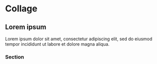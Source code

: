 # Collage

## Lorem ipsum 
Lorem ipsum dolor sit amet, consectetur adipiscing elit, sed do eiusmod tempor incididunt ut labore et dolore magna aliqua.

### Section
 
